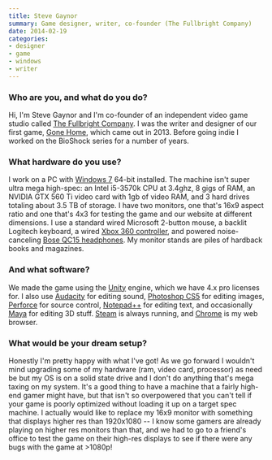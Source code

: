 ```yaml
---
title: Steve Gaynor
summary: Game designer, writer, co-founder (The Fullbright Company)
date: 2014-02-19
categories:
- designer
- game
- windows
- writer
---
```


### Who are you, and what do you do?

Hi, I'm Steve Gaynor and I'm co-founder of an independent video game studio called [The Fullbright Company](http://thefullbrightcompany.com/ "The Fullbright Company's website."). I was the writer and designer of our first game, [Gone Home][gone-home], which came out in 2013. Before going indie I worked on the BioShock series for a number of years.

### What hardware do you use?

I work on a PC with [Windows 7][windows-7] 64-bit installed. The machine isn't super ultra mega high-spec: an Intel i5-3570k CPU at 3.4ghz, 8 gigs of RAM, an NVIDIA GTX 560 Ti video card with 1gb of video RAM, and 3 hard drives totaling about 3.5 TB of storage. I have two monitors, one that's 16x9 aspect ratio and one that's 4x3 for testing the game and our website at different dimensions. I use a standard wired Microsoft 2-button mouse, a backlit Logitech keyboard, a wired [Xbox 360 controller][xbox-360-controller-for-windows], and powered noise-canceling [Bose QC15 headphones][quietcomfort-15]. My monitor stands are piles of hardback books and magazines.

### And what software?

We made the game using the [Unity][] engine, which we have 4.x pro licenses for. I also use [Audacity][] for editing sound, [Photoshop CS5][photoshop] for editing images, [Perforce][] for source control, [Notepad++][notepad-plusplus] for editing text, and occasionally [Maya][] for editing 3D stuff. [Steam][] is always running, and [Chrome][] is my web browser.

### What would be your dream setup?

Honestly I'm pretty happy with what I've got! As we go forward I wouldn't mind upgrading some of my hardware (ram, video card, processor) as need be but my OS is on a solid state drive and I don't do anything that's mega taxing on my system. It's a good thing to have a machine that a fairly high-end gamer might have, but that isn't so overpowered that you can't tell if your game is poorly optimized without loading it up on a target spec machine. I actually would like to replace my 16x9 monitor with something that displays higher res than 1920x1080 -- I know some gamers are already playing on higher res monitors than that, and we had to go to a friend's office to test the game on their high-res displays to see if there were any bugs with the game at >1080p!

[audacity]: https://sourceforge.net/projects/audacity/ "An open-source, cross-platform audio editor."
[chrome]: https://www.google.com/intl/en/chrome/ "A WebKit-based browser, where each tab runs in its own thread."
[gone-home]: https://gonehome.com/ "A story exploration video game."
[maya]: http://web.archive.org/web/20221224070508/https://www.autodesk.com/products/maya/overview "3D animation software."
[notepad-plusplus]: https://notepad-plus-plus.org/ "A free text/code editor for Windows."
[perforce]: https://www.perforce.com/ "A software configuration and deploy suite."
[photoshop]: https://www.adobe.com/products/photoshop.html "A bitmap image editor."
[quietcomfort-15]: https://www.bose.com/controller?url=%2Fshop_online%2Fheadphones%2Fnoise_cancelling_headphones%2Fquietcomfort_15%2Findex.jsp "Noise-cancelling headphones."
[steam]: https://store.steampowered.com/ "A digital game distribution service."
[unity]: https://unity.com/products "A cross-platform game development tool."
[windows-7]: https://en.wikipedia.org/wiki/Windows_7 "An operating system."
[xbox-360-controller-for-windows]: https://www.microsoft.com/accessories/en-us/p/xbox-360-controller-for-windows "A video game controller."
